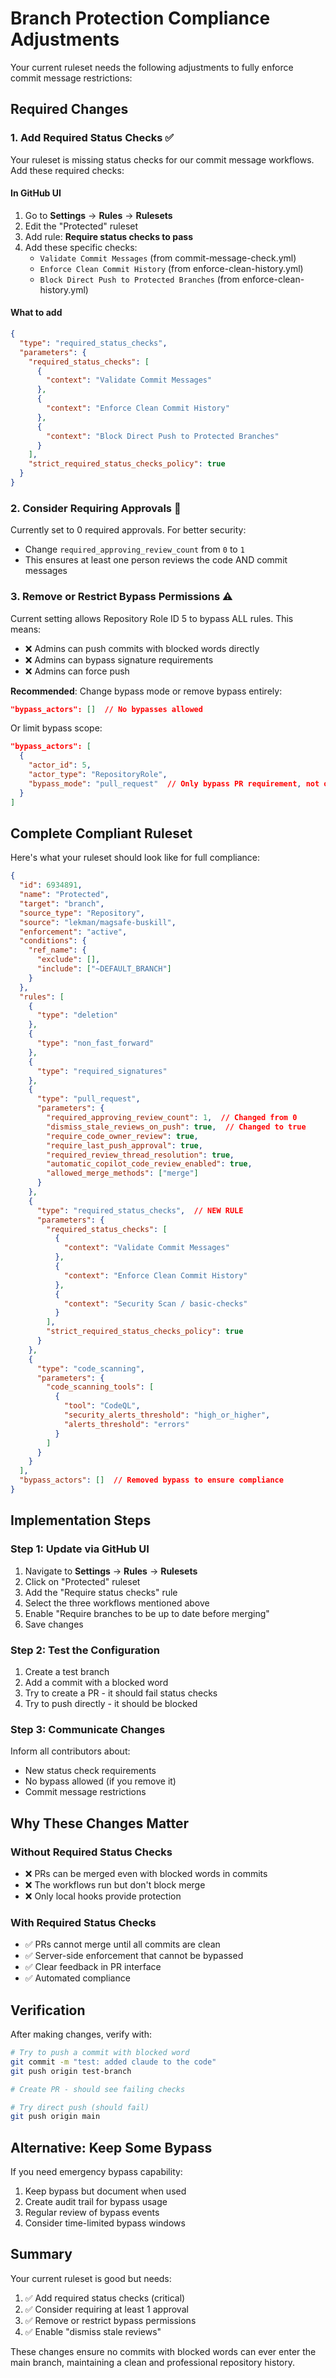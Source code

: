 # Branch Protection Compliance Adjustments

Your current ruleset needs the following adjustments to fully enforce commit message restrictions:

## Required Changes

### 1. Add Required Status Checks ✅

Your ruleset is missing status checks for our commit message workflows. Add these required checks:

#### In GitHub UI

1. Go to **Settings** → **Rules** → **Rulesets**
2. Edit the "Protected" ruleset
3. Add rule: **Require status checks to pass**
4. Add these specific checks:
   - `Validate Commit Messages` (from commit-message-check.yml)
   - `Enforce Clean Commit History` (from enforce-clean-history.yml)
   - `Block Direct Push to Protected Branches` (from enforce-clean-history.yml)

#### What to add

```json
{
  "type": "required_status_checks",
  "parameters": {
    "required_status_checks": [
      {
        "context": "Validate Commit Messages"
      },
      {
        "context": "Enforce Clean Commit History"
      },
      {
        "context": "Block Direct Push to Protected Branches"
      }
    ],
    "strict_required_status_checks_policy": true
  }
}
```

### 2. Consider Requiring Approvals 🤔

Currently set to 0 required approvals. For better security:

- Change `required_approving_review_count` from `0` to `1`
- This ensures at least one person reviews the code AND commit messages

### 3. Remove or Restrict Bypass Permissions ⚠️

Current setting allows Repository Role ID 5 to bypass ALL rules. This means:

- ❌ Admins can push commits with blocked words directly
- ❌ Admins can bypass signature requirements
- ❌ Admins can force push

**Recommended**: Change bypass mode or remove bypass entirely:

```json
"bypass_actors": []  // No bypasses allowed
```

Or limit bypass scope:

```json
"bypass_actors": [
  {
    "actor_id": 5,
    "actor_type": "RepositoryRole", 
    "bypass_mode": "pull_request"  // Only bypass PR requirement, not other rules
  }
]
```

## Complete Compliant Ruleset

Here's what your ruleset should look like for full compliance:

```json
{
  "id": 6934891,
  "name": "Protected",
  "target": "branch",
  "source_type": "Repository",
  "source": "lekman/magsafe-buskill",
  "enforcement": "active",
  "conditions": {
    "ref_name": {
      "exclude": [],
      "include": ["~DEFAULT_BRANCH"]
    }
  },
  "rules": [
    {
      "type": "deletion"
    },
    {
      "type": "non_fast_forward"
    },
    {
      "type": "required_signatures"
    },
    {
      "type": "pull_request",
      "parameters": {
        "required_approving_review_count": 1,  // Changed from 0
        "dismiss_stale_reviews_on_push": true,  // Changed to true
        "require_code_owner_review": true,
        "require_last_push_approval": true,
        "required_review_thread_resolution": true,
        "automatic_copilot_code_review_enabled": true,
        "allowed_merge_methods": ["merge"]
      }
    },
    {
      "type": "required_status_checks",  // NEW RULE
      "parameters": {
        "required_status_checks": [
          {
            "context": "Validate Commit Messages"
          },
          {
            "context": "Enforce Clean Commit History"
          },
          {
            "context": "Security Scan / basic-checks"
          }
        ],
        "strict_required_status_checks_policy": true
      }
    },
    {
      "type": "code_scanning",
      "parameters": {
        "code_scanning_tools": [
          {
            "tool": "CodeQL",
            "security_alerts_threshold": "high_or_higher",
            "alerts_threshold": "errors"
          }
        ]
      }
    }
  ],
  "bypass_actors": []  // Removed bypass to ensure compliance
}
```

## Implementation Steps

### Step 1: Update via GitHub UI

1. Navigate to **Settings** → **Rules** → **Rulesets**
2. Click on "Protected" ruleset
3. Add the "Require status checks" rule
4. Select the three workflows mentioned above
5. Enable "Require branches to be up to date before merging"
6. Save changes

### Step 2: Test the Configuration

1. Create a test branch
2. Add a commit with a blocked word
3. Try to create a PR - it should fail status checks
4. Try to push directly - it should be blocked

### Step 3: Communicate Changes

Inform all contributors about:

- New status check requirements
- No bypass allowed (if you remove it)
- Commit message restrictions

## Why These Changes Matter

### Without Required Status Checks

- ❌ PRs can be merged even with blocked words in commits
- ❌ The workflows run but don't block merge
- ❌ Only local hooks provide protection

### With Required Status Checks

- ✅ PRs cannot merge until all commits are clean
- ✅ Server-side enforcement that cannot be bypassed
- ✅ Clear feedback in PR interface
- ✅ Automated compliance

## Verification

After making changes, verify with:

```bash
# Try to push a commit with blocked word
git commit -m "test: added claude to the code"
git push origin test-branch

# Create PR - should see failing checks

# Try direct push (should fail)
git push origin main
```

## Alternative: Keep Some Bypass

If you need emergency bypass capability:

1. Keep bypass but document when used
2. Create audit trail for bypass usage
3. Regular review of bypass events
4. Consider time-limited bypass windows

## Summary

Your current ruleset is good but needs:

1. ✅ Add required status checks (critical)
2. ✅ Consider requiring at least 1 approval
3. ✅ Remove or restrict bypass permissions
4. ✅ Enable "dismiss stale reviews"

These changes ensure no commits with blocked words can ever enter the main branch, maintaining a clean and professional repository history.
